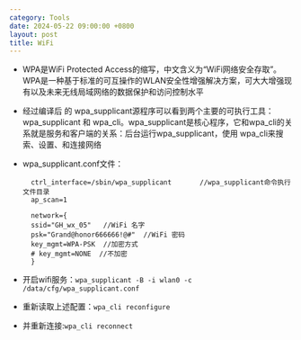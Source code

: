 ```yaml
---
category: Tools
date: 2024-05-22 09:00:00 +0800
layout: post
title: WiFi
---
```


+ WPA是WiFi Protected Access的缩写，中文含义为“WiFi网络安全存取”。WPA是一种基于标准的可互操作的WLAN安全性增强解决方案，可大大增强现有以及未来无线局域网络的数据保护和访问控制水平

+ 经过编译后 的 wpa_supplicant源程序可以看到两个主要的可执行工具：wpa_supplicant 和 wpa_cli。wpa_supplicant是核心程序，它和wpa_cli的关系就是服务和客户端的关系：后台运行wpa_supplicant，使用 wpa_cli来搜索、设置、和连接网络

+ wpa_supplicant.conf文件：
  ```
    ctrl_interface=/sbin/wpa_supplicant       //wpa_supplicant命令执行文件目录
    ap_scan=1
     
    network={
    ssid="GH_wx_05"   //WiFi 名字
    psk="Grand@honor666666!@#"  //WiFi 密码
    key_mgmt=WPA-PSK  //加密方式
    # key_mgmt=NONE  //不加密
    }
  ```

+ 开启wifi服务：`wpa_supplicant -B -i wlan0 -c /data/cfg/wpa_supplicant.conf`
+ 重新读取上述配置：`wpa_cli reconfigure`
+ 并重新连接:`wpa_cli reconnect`
